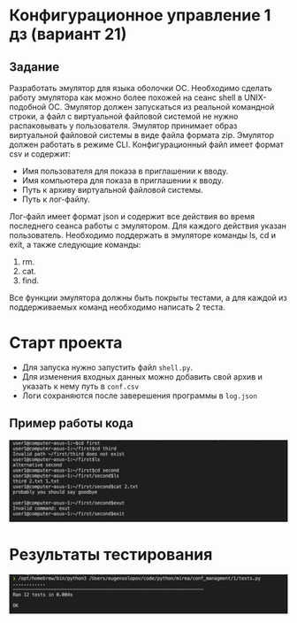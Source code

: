 # Конфигурационное управление 1 дз (вариант 21)
## Задание
Разработать эмулятор для языка оболочки ОС. Необходимо сделать работу
эмулятора как можно более похожей на сеанс shell в UNIX-подобной ОС.
Эмулятор должен запускаться из реальной командной строки, а файл с
виртуальной файловой системой не нужно распаковывать у пользователя.
Эмулятор принимает образ виртуальной файловой системы в виде файла формата
zip. Эмулятор должен работать в режиме CLI.
Конфигурационный файл имеет формат csv и содержит:
- Имя пользователя для показа в приглашении к вводу.
- Имя компьютера для показа в приглашении к вводу.
- Путь к архиву виртуальной файловой системы.
- Путь к лог-файлу.

Лог-файл имеет формат json и содержит все действия во время последнего
сеанса работы с эмулятором. Для каждого действия указан пользователь.
Необходимо поддержать в эмуляторе команды ls, cd и exit, а также
следующие команды:
1. rm.
2. cat.
3. find.

Все функции эмулятора должны быть покрыты тестами, а для каждой из
поддерживаемых команд необходимо написать 2 теста.

# Старт проекта

- Для запуска нужно запустить файл `shell.py`.
- Для изменения входных данных можно добавить свой архив и указать к нему путь в `conf.csv`
- Логи сохраняются после заверешения программы в `log.json`

## Пример работы кода
![Пример работы кода](/images/1.png)

# Результаты тестирования
![Результаты тестирования](/images/2.png)